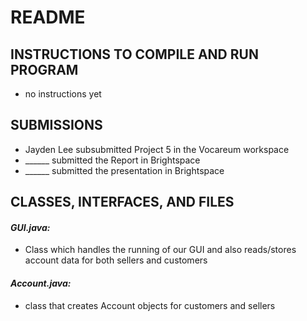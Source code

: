 # README


## INSTRUCTIONS TO COMPILE AND RUN PROGRAM
- no instructions yet


## SUBMISSIONS
- Jayden Lee subsubmitted Project 5 in the Vocareum workspace
- ______ submitted the Report in Brightspace 
- ______ submitted the presentation in Brightspace


## CLASSES, INTERFACES, AND FILES

#### *GUI.java:* 
- Class which handles the running of our GUI and also reads/stores account data for both sellers and customers
#### *Account.java:*
- class that creates Account objects for customers and sellers
